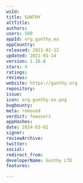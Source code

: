 ```yaml
---
wsId: 
title: GUNTHY
altTitle: 
authors: 
users: 500
appId: org.gunthy.ex
appCountry: 
released: 2021-01-12
updated: 2021-01-14
version: 1.26.0
stars: 4
ratings: 
reviews: 
website: https://gunthy.org
repository: 
issue: 
icon: org.gunthy.ex.png
bugbounty: 
meta: removed
verdict: fewusers
appHashes: 
date: 2024-03-02
signer: 
reviewArchive: 
twitter: 
social: 
redirect_from: 
developerName: Gunthy LTD
features: 

---
```


